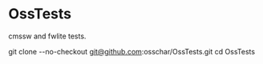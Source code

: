 OssTests
========

cmssw and fwlite tests.

git clone --no-checkout git@github.com:osschar/OssTests.git
cd OssTests
